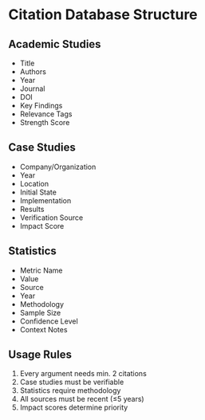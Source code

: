 # Citation Database Structure

## Academic Studies
- Title
- Authors
- Year
- Journal
- DOI
- Key Findings
- Relevance Tags
- Strength Score

## Case Studies
- Company/Organization
- Year
- Location
- Initial State
- Implementation
- Results
- Verification Source
- Impact Score

## Statistics
- Metric Name
- Value
- Source
- Year
- Methodology
- Sample Size
- Confidence Level
- Context Notes

## Usage Rules
1. Every argument needs min. 2 citations
2. Case studies must be verifiable
3. Statistics require methodology
4. All sources must be recent (≤5 years)
5. Impact scores determine priority
